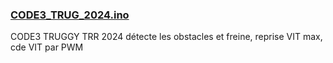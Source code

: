 
### [CODE3_TRUG_2024.ino](https://github.com/CedricChauvet/Robotique_et_TRR2024/blob/main/Truggy/codes/CODE3_TRUG_2024.ino)
CODE3 TRUGGY TRR 2024 détecte les obstacles et freine, reprise VIT max, cde VIT par PWM

